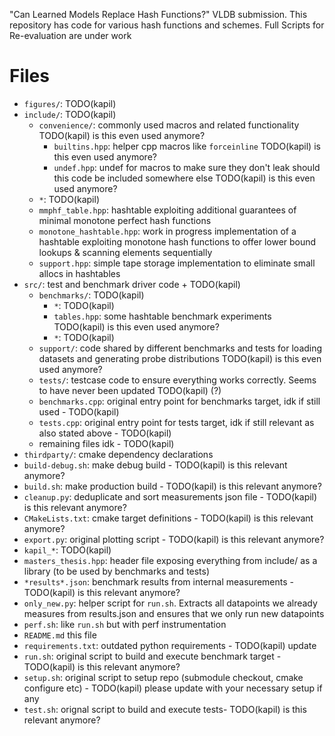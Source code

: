 "Can Learned Models Replace Hash Functions?" VLDB submission.
This repository has code for various hash functions and schemes.
Full Scripts for Re-evaluation are under work

# Files

- `figures/`: TODO(kapil)
- `include/`: TODO(kapil)
  - `convenience/`: commonly used macros and related functionality TODO(kapil) is this even used anymore?
    - `builtins.hpp`: helper cpp macros like `forceinline` TODO(kapil) is this even used anymore?
    - `undef.hpp`: undef for macros to make sure they don't leak should this code be included somewhere else TODO(kapil) is this even used anymore?
  - `*`: TODO(kapil)
  - `mmphf_table.hpp`: hashtable exploiting additional guarantees of minimal monotone perfect hash functions
  - `monotone_hashtable.hpp`: work in progress implementation of a hashtable exploiting monotone hash functions to offer lower bound lookups & scanning elements sequentially
  - `support.hpp`: simple tape storage implementation to eliminate small allocs in hashtables
- `src/`: test and benchmark driver code + TODO(kapil)
  - `benchmarks/`: TODO(kapil)
    - `*`: TODO(kapil)
    - `tables.hpp`: some hashtable benchmark experiments TODO(kapil) is this even used anymore?
    - `*`: TODO(kapil)
  - `support/`: code shared by different benchmarks and tests for loading datasets and generating probe distributions TODO(kapil) is this even used anymore?
  - `tests/`: testcase code to ensure everything works correctly. Seems to have never been updated TODO(kapil) (?)
  - `benchmarks.cpp`: original entry point for benchmarks target, idk if still used - TODO(kapil)
  - `tests.cpp`: original entry point for tests target, idk if still relevant as also stated above - TODO(kapil)
  - remaining files idk - TODO(kapil)
- `thirdparty/`: cmake dependency declarations
- `build-debug.sh`: make debug build - TODO(kapil) is this relevant anymore?
- `build.sh`: make production build - TODO(kapil) is this relevant anymore?
- `cleanup.py`: deduplicate and sort measurements json file - TODO(kapil) is this relevant anymore?
- `CMakeLists.txt`: cmake target definitions - TODO(kapil) is this relevant anymore?
- `export.py`: original plotting script - TODO(kapil) is this relevant anymore?
- `kapil_*`: TODO(kapil)
- `masters_thesis.hpp`: header file exposing everything from include/ as a library (to be used by benchmarks and tests)
- `*results*.json`: benchmark results from internal measurements - TODO(kapil) is this relevant anymore?
- `only_new.py`: helper script for `run.sh`. Extracts all datapoints we already measures from results.json and ensures that we only run new datapoints
- `perf.sh`: like `run.sh` but with perf instrumentation
- `README.md` this file
- `requirements.txt`: outdated python requirements - TODO(kapil) update
- `run.sh`: original script to build and execute benchmark target - TODO(kapil) is this relevant anymore?
- `setup.sh`: original script to setup repo (submodule checkout, cmake configure etc) - TODO(kapil) please update with your necessary setup if any
- `test.sh`: orignal script to build and execute tests- TODO(kapil) is this relevant anymore?
